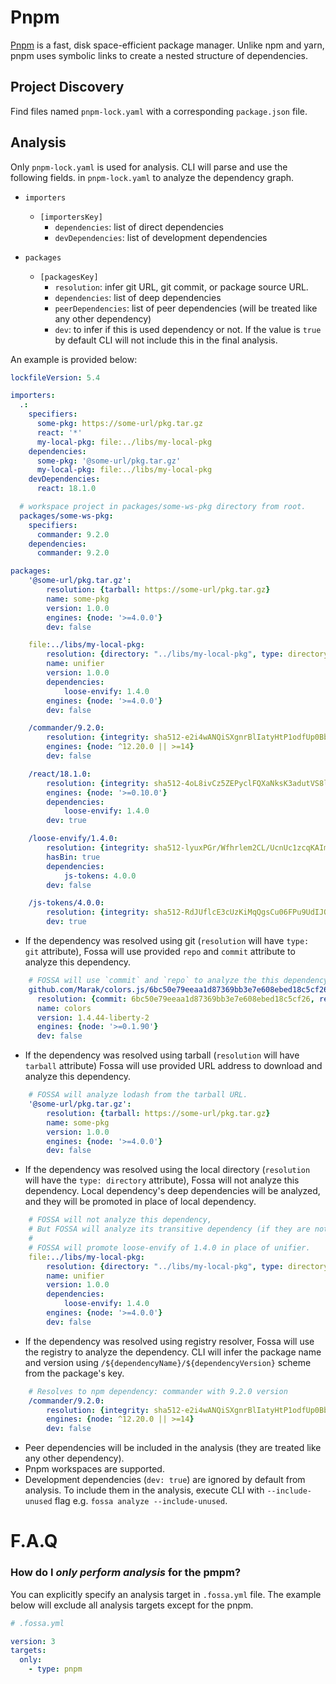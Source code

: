 # Pnpm

[Pnpm](https://pnpm.io/) is a fast, disk space-efficient package manager. 
Unlike npm and yarn, pnpm uses symbolic links to create a nested structure
of dependencies.

## Project Discovery

Find files named `pnpm-lock.yaml` with a corresponding `package.json` file.

## Analysis

Only `pnpm-lock.yaml` is used for analysis. CLI will parse and use the following fields.
in `pnpm-lock.yaml` to analyze the dependency graph.

- `importers`
  - `[importersKey]`
    - `dependencies`: list of direct dependencies
    - `devDependencies`: list of development dependencies

- `packages`
  - `[packagesKey]`
    - `resolution`: infer git URL, git commit, or package source URL.  
    - `dependencies`: list of deep dependencies 
    - `peerDependencies`: list of peer dependencies (will be treated like any other dependency)
    - `dev`: to infer if this is used dependency or not. If the value is `true` by default CLI will not include this in the final analysis.

An example is provided below:

```yml
lockfileVersion: 5.4

importers:
  .:
    specifiers:
      some-pkg: https://some-url/pkg.tar.gz
      react: '*'
      my-local-pkg: file:../libs/my-local-pkg 
    dependencies:
      some-pkg: '@some-url/pkg.tar.gz'
      my-local-pkg: file:../libs/my-local-pkg
    devDependencies:
      react: 18.1.0

  # workspace project in packages/some-ws-pkg directory from root.
  packages/some-ws-pkg: 
    specifiers:
      commander: 9.2.0
    dependencies:
      commander: 9.2.0

packages:
    '@some-url/pkg.tar.gz':
        resolution: {tarball: https://some-url/pkg.tar.gz}
        name: some-pkg
        version: 1.0.0
        engines: {node: '>=4.0.0'}
        dev: false

    file:../libs/my-local-pkg:
        resolution: {directory: "../libs/my-local-pkg", type: directory}
        name: unifier
        version: 1.0.0
        dependencies:
            loose-envify: 1.4.0
        engines: {node: '>=4.0.0'}
        dev: false

    /commander/9.2.0:
        resolution: {integrity: sha512-e2i4wANQiSXgnrBlIatyHtP1odfUp0BbV5Y5nEGbxtIrStkEOAAzCUirvLBNXHLr7kwLvJl6V+4V3XV9x7Wd9w==}
        engines: {node: ^12.20.0 || >=14}
        dev: false

    /react/18.1.0:
        resolution: {integrity: sha512-4oL8ivCz5ZEPyclFQXaNksK3adutVS8l2xzZU0cqEFrE9Sb7fC0EFK5uEk74wIreL1DERyjvsU915j1pcT2uEQ==}
        engines: {node: '>=0.10.0'}
        dependencies:
            loose-envify: 1.4.0
        dev: true

    /loose-envify/1.4.0:
        resolution: {integrity: sha512-lyuxPGr/Wfhrlem2CL/UcnUc1zcqKAImBDzukY7Y5F/yQiNdko6+fRLevlw1HgMySw7f611UIY408EtxRSoK3Q==}
        hasBin: true
        dependencies:
            js-tokens: 4.0.0
        dev: false

    /js-tokens/4.0.0:
        resolution: {integrity: sha512-RdJUflcE3cUzKiMqQgsCu06FPu9UdIJO0beYbPhHN4k6apgJtifcoCtT9bcxOpYBtpD2kCM6Sbzg4CausW/PKQ==}
        dev: true

```

* If the dependency was resolved using git (`resolution` will have `type: git` attribute),
Fossa will use provided `repo` and `commit` attribute to analyze this dependency.

```yaml
    # FOSSA will use `commit` and `repo` to analyze the this dependency.
    github.com/Marak/colors.js/6bc50e79eeaa1d87369bb3e7e608ebed18c5cf26:
      resolution: {commit: 6bc50e79eeaa1d87369bb3e7e608ebed18c5cf26, repo: git+ssh://git@github.com/Marak/colors.js, type: git}
      name: colors
      version: 1.4.44-liberty-2
      engines: {node: '>=0.1.90'}
      dev: false
```

* If the dependency was resolved using tarball (`resolution` will have `tarball` attribute) 
Fossa will use provided URL address to download and analyze this dependency.

```yaml
    # FOSSA will analyze lodash from the tarball URL.
    '@some-url/pkg.tar.gz':
        resolution: {tarball: https://some-url/pkg.tar.gz}
        name: some-pkg
        version: 1.0.0
        engines: {node: '>=4.0.0'}
        dev: false
```

* If the dependency was resolved using the local directory (`resolution` will have the `type: directory` attribute),
Fossa will not analyze this dependency. Local dependency's deep dependencies will be analyzed, 
and they will be promoted in place of local dependency. 

```yaml
    # FOSSA will not analyze this dependency, 
    # But FOSSA will analyze its transitive dependency (if they are not sourced from the local directory)
    #
    # FOSSA will promote loose-envify of 1.4.0 in place of unifier.
    file:../libs/my-local-pkg:
        resolution: {directory: "../libs/my-local-pkg", type: directory}
        name: unifier
        version: 1.0.0
        dependencies:
            loose-envify: 1.4.0
        engines: {node: '>=4.0.0'}
        dev: false
```

* If the dependency was resolved using registry resolver, Fossa will use the registry to analyze the dependency. 
CLI will infer the package name and version using `/${dependencyName}/${dependencyVersion}` scheme from the package's key.

```yaml
    # Resolves to npm dependency: commander with 9.2.0 version
    /commander/9.2.0:
        resolution: {integrity: sha512-e2i4wANQiSXgnrBlIatyHtP1odfUp0BbV5Y5nEGbxtIrStkEOAAzCUirvLBNXHLr7kwLvJl6V+4V3XV9x7Wd9w==}
        engines: {node: ^12.20.0 || >=14}
        dev: false
```

* Peer dependencies will be included in the analysis (they are treated like any other dependency).
* Pnpm workspaces are supported.
* Development dependencies (`dev: true`) are ignored by default from analysis. To include them in the analysis, execute CLI with `--include-unused` flag e.g. `fossa analyze --include-unused`.

# F.A.Q

### How do I *only perform analysis* for the pmpm?

You can explicitly specify an analysis target in `.fossa.yml` file. The example below will exclude all analysis targets except for the pnpm.

```yaml
# .fossa.yml 

version: 3
targets:
  only:
    - type: pnpm
```